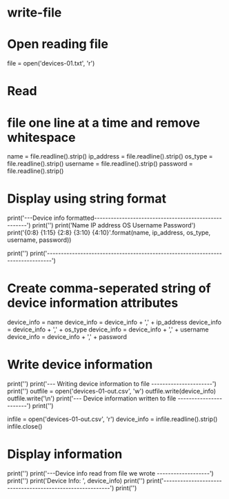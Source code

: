 # write-file




# Open reading file
file = open('devices-01.txt', 'r')


# Read 
# file one line at a time and remove whitespace
name = file.readline().strip()
ip_address = file.readline().strip()
os_type = file.readline().strip()
username = file.readline().strip()
password = file.readline().strip()


# Display using string format

print('---Device info formatted-----------------------------------------------------')
print('')
print('Name      IP address      OS        Username        Password')
print('{0:8} {1:15}  {2:8}  {3:10}  {4:10}'.format(name, ip_address, os_type, username, password))

print('')
print('-------------------------------------------------------------------------------')




# Create comma-seperated string of device information attributes

device_info = name
device_info = device_info + ',' + ip_address
device_info = device_info + ',' + os_type
device_info = device_info + ',' + username
device_info = device_info + ',' + password



# Write device information
print('')
print('--- Writing device information to file ----------------------')
print('')
outfile = open('devices-01-out.csv', 'w')
outfile.write(device_info)
outfile.write('\n')
print('--- Device information written to file -----------------------')
print('')




infile = open('devices-01-out.csv', 'r')
device_info = infile.readline().strip()
infile.close()




# Display information

print('')
print('---Device info read from file we wrote -------------------')
print('')
print('Device Info: ', device_info)
print('')
print('----------------------------------------------------------')
print('')
